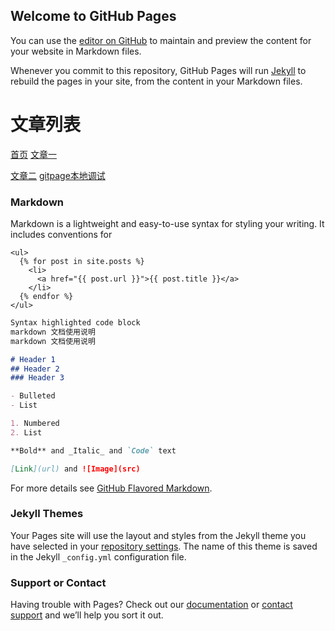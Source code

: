## Welcome to GitHub Pages

You can use the [editor on GitHub](https://github.com/eleksbai/eleksbai.github.io/edit/master/README.md) to maintain and preview the content for your website in Markdown files.

Whenever you commit to this repository, GitHub Pages will run [Jekyll](https://jekyllrb.com/) to rebuild the pages in your site, from the content in your Markdown files.

# 文章列表
[首页](index.md)
[文章一](/_posts/2018-01-17-hello-world.md)

[文章二](/study_days/docs/two.md)
[gitpage本地调试](https://help.github.com/articles/setting-up-your-github-pages-site-locally-with-jekyll/)
### Markdown

Markdown is a lightweight and easy-to-use syntax for styling your writing. It includes conventions for

~~~列表遍历
<ul>
  {% for post in site.posts %}
    <li>
      <a href="{{ post.url }}">{{ post.title }}</a>
    </li>
  {% endfor %}
</ul>

~~~

```markdown
Syntax highlighted code block
markdown 文档使用说明
markdown 文档使用说明

# Header 1
## Header 2
### Header 3

- Bulleted
- List

1. Numbered
2. List

**Bold** and _Italic_ and `Code` text

[Link](url) and ![Image](src)
```

For more details see [GitHub Flavored Markdown](https://guides.github.com/features/mastering-markdown/).

### Jekyll Themes

Your Pages site will use the layout and styles from the Jekyll theme you have selected in your [repository settings](https://github.com/eleksbai/eleksbai.github.io/settings). The name of this theme is saved in the Jekyll `_config.yml` configuration file.

### Support or Contact

Having trouble with Pages? Check out our [documentation](https://help.github.com/categories/github-pages-basics/) or [contact support](https://github.com/contact) and we’ll help you sort it out.

